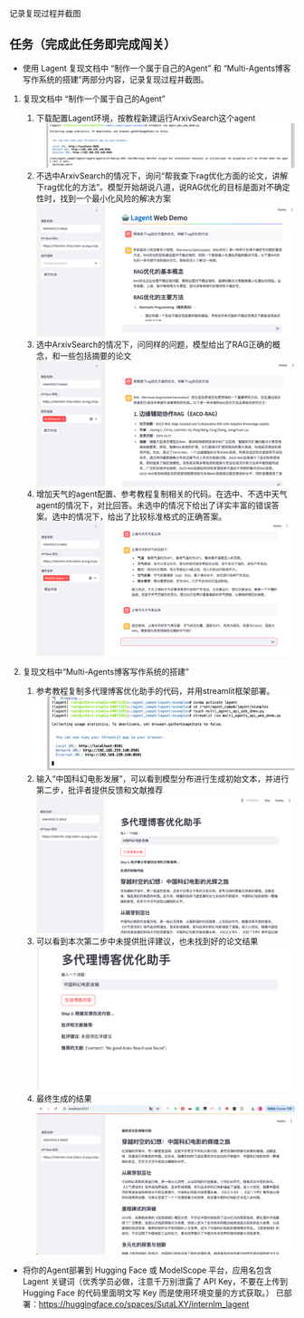 记录复现过程并截图

## **任务（完成此任务即完成闯关）**

- 使用 Lagent 复现文档中 “制作一个属于自己的Agent” 和 “Multi-Agents博客写作系统的搭建”两部分内容，记录复现过程并截图。

1. 复现文档中 “制作一个属于自己的Agent”
   1. 下载配置Lagent环境，按教程新建运行ArxivSearch这个agent
   ![img.png](img.png)
   2. 不选中ArxivSearch的情况下，询问“帮我查下rag优化方面的论文，讲解下rag优化的方法”。模型开始胡说八道，说RAG优化的目标是面对不确定性时，找到一个最小化风险的解决方案
   ![img_1.png](img_1.png)
   3. 选中ArxivSearch的情况下，问同样的问题，模型给出了RAG正确的概念，和一些包括摘要的论文
   ![img_2.png](img_2.png)
   4. 增加天气的agent配置、参考教程复制相关的代码。在选中、不选中天气agent的情况下，对比回答。未选中的情况下给出了详实丰富的错误答案。选中的情况下，给出了比较标准格式的正确答案。
   ![img_3.png](img_3.png)


2. 复现文档中“Multi-Agents博客写作系统的搭建”
    1. 参考教程复制多代理博客优化助手的代码，并用streamlit框架部署。
    ![img_4.png](img_4.png)
    2. 输入“中国科幻电影发展”，可以看到模型分布进行生成初始文本，并进行第二步，批评者提供反馈和文献推荐
   ![img_5.png](img_5.png)
   3. 可以看到本次第二步中未提供批评建议，也未找到好的论文结果
   ![img_6.png](img_6.png)
   4. 最终生成的结果
   ![img_7.png](img_7.png)


- 将你的Agent部署到 Hugging Face 或 ModelScope 平台，应用名包含 Lagent 关键词（优秀学员必做，注意千万别泄露了 API Key，不要在上传到 Hugging Face 的代码里面明文写 Key 而是使用环境变量的方式获取。）
已部署：https://huggingface.co/spaces/SutaLXY/internlm_lagent